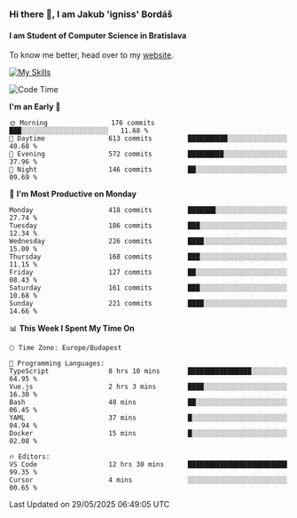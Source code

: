 ### Hi there 👋, I am Jakub 'igniss' Bordáš

#### I am Student of Computer Science in Bratislava
To know me better, head over to my [website](https://bordas.sk).

[![My Skills](https://skillicons.dev/icons?i=js,typescript,html,css,figma,svelte,vue,next,postgresql,nest,express,nodejs)](https://bordas.sk)


<!--START_SECTION:waka-->
![Code Time](http://img.shields.io/badge/Code%20Time-1%2C918%20hrs%2032%20mins-blue)

**I'm an Early 🐤** 

```text
🌞 Morning                176 commits         ███░░░░░░░░░░░░░░░░░░░░░░   11.68 % 
🌆 Daytime                613 commits         ██████████░░░░░░░░░░░░░░░   40.68 % 
🌃 Evening                572 commits         █████████░░░░░░░░░░░░░░░░   37.96 % 
🌙 Night                  146 commits         ██░░░░░░░░░░░░░░░░░░░░░░░   09.69 % 
```
📅 **I'm Most Productive on Monday** 

```text
Monday                   418 commits         ███████░░░░░░░░░░░░░░░░░░   27.74 % 
Tuesday                  186 commits         ███░░░░░░░░░░░░░░░░░░░░░░   12.34 % 
Wednesday                226 commits         ████░░░░░░░░░░░░░░░░░░░░░   15.00 % 
Thursday                 168 commits         ███░░░░░░░░░░░░░░░░░░░░░░   11.15 % 
Friday                   127 commits         ██░░░░░░░░░░░░░░░░░░░░░░░   08.43 % 
Saturday                 161 commits         ███░░░░░░░░░░░░░░░░░░░░░░   10.68 % 
Sunday                   221 commits         ████░░░░░░░░░░░░░░░░░░░░░   14.66 % 
```


📊 **This Week I Spent My Time On** 

```text
🕑︎ Time Zone: Europe/Budapest

💬 Programming Languages: 
TypeScript               8 hrs 10 mins       ████████████████░░░░░░░░░   64.95 % 
Vue.js                   2 hrs 3 mins        ████░░░░░░░░░░░░░░░░░░░░░   16.30 % 
Bash                     48 mins             ██░░░░░░░░░░░░░░░░░░░░░░░   06.45 % 
YAML                     37 mins             █░░░░░░░░░░░░░░░░░░░░░░░░   04.94 % 
Docker                   15 mins             █░░░░░░░░░░░░░░░░░░░░░░░░   02.08 % 

🔥 Editors: 
VS Code                  12 hrs 30 mins      █████████████████████████   99.35 % 
Cursor                   4 mins              ░░░░░░░░░░░░░░░░░░░░░░░░░   00.65 % 
```


 Last Updated on 29/05/2025 06:49:05 UTC
<!--END_SECTION:waka-->
